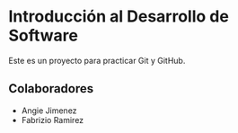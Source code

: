 # Introducción al Desarrollo de Software
Este es un proyecto para practicar Git y GitHub.

## Colaboradores
- Angie Jimenez
- Fabrizio Ramirez

